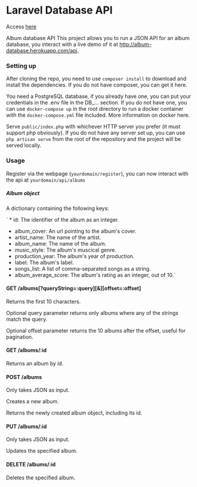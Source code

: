 # Laravel Database API

Access [here](http://laravel-album-db.herokuapp.com/)


Album database API
This project allows you to run a JSON API for an album database, you interact with a live demo of it at http://album-database.herokuapp.com/api.

### Setting up
After cloning the repo, you need to use `composer install` to download and install the dependencies. If you do not have composer, you can get it here.

You need a PostgreSQL database, if you already have one, you can put your credentials in the .env file in the DB_... section. If you do not have one, you can use `docker-compose up` in the root directory to run a docker container with the `docker-compose.yml` file included. More information on docker here.

Serve `public/index.php` with whichever HTTP server you prefer (it must support php obviously). If you do not have any server set up, you can use `php artisan serve` from the root of the repository and the project will be served locally.

### Usage
Register via the webpage (`yourdomain/register`), you can now interact with the api at  `yourdomain/api/albums`

##### Album object
A dictionary containing the following keys:

` * id: The identifier of the album as an integer.
  * album_cover: An url pointing to the album's cover.
  * artist_name: The name of the artist.
  * album_name: The name of the album.
  * music_style: The album's muscical genre.
  * production_year: The album's year of production.
  * label: The album's label.
  * songs_list: A list of comma-separated songs as a string.
  * album_average_score: The album's rating as an integer, out of 10.`

#### GET /albums[?queryString=:query][&][offset=:offset]
Returns the first 10 characters.

Optional query parameter returns only albums where any of the strings match the query.

Optional offset parameter returns the 10 albums after the offset, useful for pagination.

#### GET /albums/:id
Returns an album by id.

#### POST /albums
Only takes JSON as input.

Creates a new album.

Returns the newly created album object, including its id.

#### PUT /albums/:id
Only takes JSON as input.

Updates the specified album.

#### DELETE /albums/:id
Deletes the specified album.
